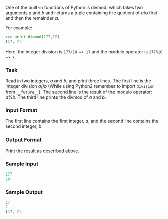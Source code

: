 One of the built-in functions of Python is divmod, which takes two arguments $a$ and $b$ and returns a tuple containing the quotient of $a/b$ first and then the remainder $a$.

For example:
```py
>>> print divmod(177,10)
(17, 7)
```
Here, the integer division is `177/10 => 17` and the modulo operator is `177%10 => 7`.

### Task
Read in two integers, $a$ and $b$, and print three lines.
The first line is the integer division $a//b$    (While using Python2 remember to import `division` from `__future__`).
The second line is the result of the modulo operator: $a\%b$.
The third line prints the divmod of $a$ and $b$.

### Input Format
The first line contains the first integer, $a$, and the second line contains the second integer, $b$.

### Output Format
Print the result as described above.

### Sample Input
```py
177
10
```
### Sample Output
```py
17
7
(17, 7)
```